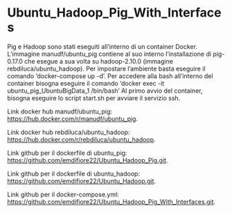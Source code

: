 # Ubuntu_Hadoop_Pig_With_Interfaces

Pig e Hadoop sono stati eseguiti all’interno di un container Docker. L’immagine manudf/ubuntu_pig contiene al suo interno l’installazione di pig-0.17.0 che esegue a sua volta su hadoop-2.10.0 (immagine rebdiluca/ubuntu_hadoop). 
Per impostare l’ambiente basta eseguire il comando ‘docker-compose up -d’.
Per accedere alla bash all’interno del container bisogna eseguire il comando ‘docker exec -it ubuntu_pig_UbuntuBigData_1 /bin/bash’
Al primo avvio del container, bisogna eseguire lo script start.sh per avviare il servizio ssh.

Link docker hub manudf/ubuntu_pig: https://hub.docker.com/r/manudf/ubuntu_pig.

Link docker hub rebdiluca/ubuntu_hadoop: https://hub.docker.com/r/rebdiluca/ubuntu_hadoop.


Link github per il dockerfile di ubuntu_pig: https://github.com/emdifiore22/Ubuntu_Hadoop_Pig.git.
 
Link github per il dockerfile di ubuntu_hadoop: https://github.com/emdifiore22/Ubuntu_Hadoop.git.

Link github per il docker-compose.yml: https://github.com/emdifiore22/Ubuntu_Hadoop_Pig_With_Interfaces.git.
